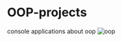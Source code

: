 # OOP-projects
console applications about oop
![oop](https://github.com/karim-elsa3d100/OOP-projects/assets/106780627/9a52c684-9f40-4514-8229-05a57905e169)
